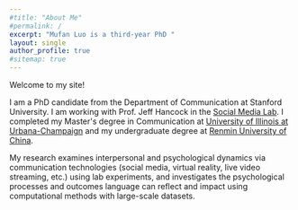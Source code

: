 ```yaml
---
#title: "About Me"
#permalink: /
excerpt: "Mufan Luo is a third-year PhD "
layout: single
author_profile: true
#sitemap: true
---
```




Welcome to my site!

I am a PhD candidate from the Department of Communication at Stanford University. I am working with Prof. Jeff Hancock in the [Social Media Lab](sml.stanford.edu). I completed my Master's degree in Communication at [University of Illinois at Urbana-Champaign](https://communication.illinois.edu/) and my undergraduate degree at [Renmin University of China](http://jcr.ruc.edu.cn/en/).

My research examines interpersonal and psychological dynamics via communication technologies (social media, virtual reality, live video streaming, etc.) using lab experiments, and investigates the psychological processes and outcomes language can reflect and impact using computational methods with large-scale datasets.
